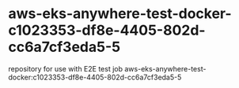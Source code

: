 # aws-eks-anywhere-test-docker-c1023353-df8e-4405-802d-cc6a7cf3eda5-5
repository for use with E2E test job aws-eks-anywhere-test-docker:c1023353-df8e-4405-802d-cc6a7cf3eda5-5
